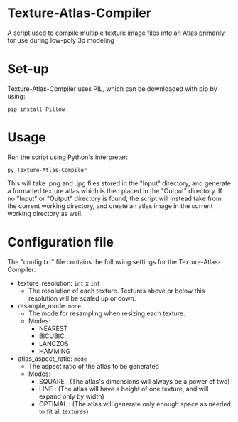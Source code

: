# Texture-Atlas-Compiler
A script used to compile multiple texture image files into an Atlas primarily for use during low-poly 3d modeling

# Set-up
Texture-Atlas-Compiler uses PIL, which can be downloaded with pip by using:
  ```
  pip install Pillow
  ```

# Usage
Run the script using Python's interpreter:
  ```
  py Texture-Atlas-Compiler
  ```
This will take .png and .jpg files stored in the "Input" directory, and generate a formatted texture atlas which is then placed in the "Output" directory. If no "Input" or "Output" directory is found, the script will instead take from the current working directory, and create an atlas image in the current working directory as well.

# Configuration file
The "config.txt" file contains the following settings for the Texture-Atlas-Compiler:
  - texture_resolution: `int` x `int`
    - The resolution of each texture. Textures above or below this resolution will be scaled up or down.  
  - resample_mode: `mode`
    - The mode for resampling when resizing each texture.
    - Modes: 
    	- NEAREST 
    	- BICUBIC 
    	- LANCZOS 
    	- HAMMING 
  - atlas_aspect_ratio: `mode`
	- The aspect ratio of the atlas to be generated
	- Modes:
		- SQUARE : (The atlas's dimensions will always be a power of two)
		- LINE : (The atlas will have a height of one texture, and will expand only by width)
		- OPTIMAL : (The atlas will generate only enough space as needed to fit all textures)
		
